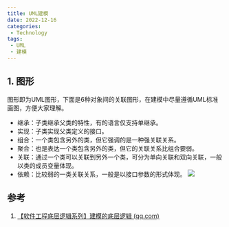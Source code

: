 ```yaml
---
title: UML建模
date: 2022-12-16
categories: 
 - Technology
tags: 
 - UML
 - 建模
---
```


## 1. 图形

图形即为UML图形，下面是6种对象间的关联图形，在建模中尽量遵循UML标准画图，方便大家理解。
-   继承：子类继承父类的特性，有的语言仅支持单继承。   
-   实现：子类实现父类定义的接口。
-   组合：一个类包含另外的类，但它强调的是一种强关联关系。
-   聚合：也是表达一个类包含另外的类，但它的关联关系比组合要弱。
-   关联：通过一个类可以关联到另外一个类，可分为单向关联和双向关联，一般以类的成员变量体现。
-   依赖：比较弱的一类关联关系，一般是以接口参数的形式体现。
![](uml20221216113304.png)
## 参考

1. [【软件工程底层逻辑系列】建模的底层逻辑 (qq.com)](https://mp.weixin.qq.com/s/8a5UImvJwRCn2F2O-ZL13Q)